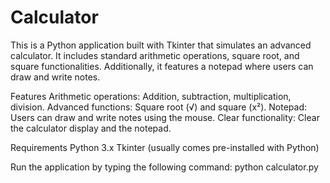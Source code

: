 # Calculator
This is a Python application built with Tkinter that simulates an advanced calculator. It includes standard arithmetic operations, square root, and square functionalities. Additionally, it features a notepad where users can draw and write notes.

Features
Arithmetic operations: Addition, subtraction, multiplication, division.
Advanced functions: Square root (√) and square (x²).
Notepad: Users can draw and write notes using the mouse.
Clear functionality: Clear the calculator display and the notepad.


Requirements
Python 3.x
Tkinter (usually comes pre-installed with Python)


Run the application by typing the following command:
python calculator.py



